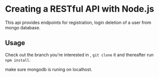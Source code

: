 # Creating a RESTful API with Node.js
This api provides endpoints for registration, login deletion of a user from mongo database.


## Usage
Check out the branch you're interested in , ```git clone``` it and thereafter run ```npm install```.

make sure mongodb is runing on localhost.